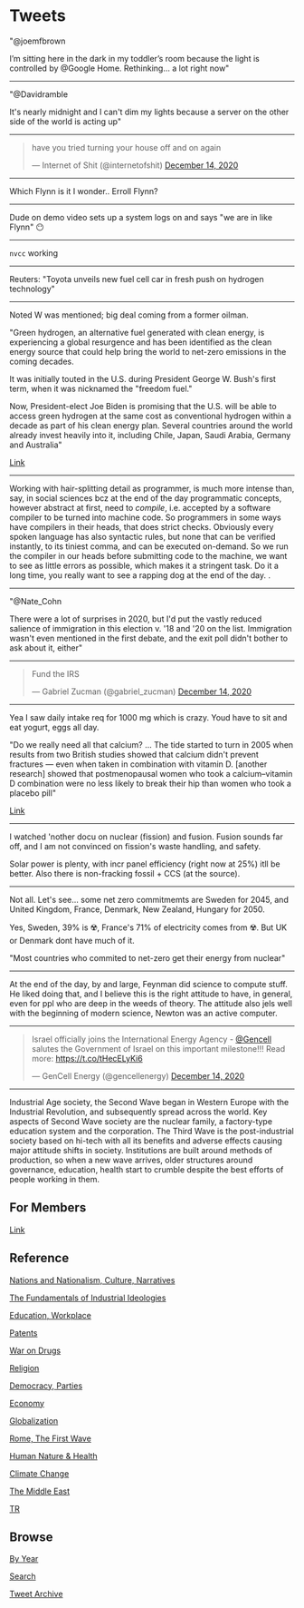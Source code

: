 # Tweets

"@joemfbrown

I’m sitting here in the dark in my toddler’s room because the light is
controlled by @Google Home. Rethinking... a lot right now"

---

"@Davidramble

It's nearly midnight and I can't dim my lights because a server on the
other side of the world is acting up"

---


<blockquote class="twitter-tweet"><p lang="en" dir="ltr">have you tried turning your house off and on again</p>&mdash; Internet of Shit (@internetofshit) <a href="https://twitter.com/internetofshit/status/1338464099701829632?ref_src=twsrc%5Etfw">December 14, 2020</a></blockquote> <script async src="https://platform.twitter.com/widgets.js" charset="utf-8"></script>

---

Which Flynn is it I wonder.. Erroll Flynn?

---

Dude on demo video sets up a system logs on and says "we are in like Flynn" 😶

---

`nvcc` working 

---

Reuters: "Toyota unveils new fuel cell car in fresh push on hydrogen technology"

---

Noted W was mentioned; big deal coming from a former oilman.

"Green hydrogen, an alternative fuel generated with clean energy, is
experiencing a global resurgence and has been identified as the clean
energy source that could help bring the world to net-zero emissions in
the coming decades.

It was initially touted in the U.S. during President George W. Bush's
first term, when it was nicknamed the "freedom fuel."

Now, President-elect Joe Biden is promising that the U.S. will be able
to access green hydrogen at the same cost as conventional hydrogen
within a decade as part of his clean energy plan. Several countries
around the world already invest heavily into it, including Chile,
Japan, Saudi Arabia, Germany and Australia"

[Link](https://abcnews.go.com/Technology/green-hydrogen-renewable-energy-source-watch-2021/story?id=74128340)

---

Working with hair-splitting detail as programmer, is much more intense
than, say, in social sciences bcz at the end of the day programmatic
concepts, however abstract at first, need to *compile*, i.e. accepted
by a software compiler to be turned into machine code. So programmers
in some ways have compilers in their heads, that does strict
checks. Obviously every spoken language has also syntactic rules, but
none that can be verified instantly, to its tiniest comma, and can be
executed on-demand. So we run the compiler in our heads before
submitting code to the machine, we want to see as little errors as
possible, which makes it a stringent task. Do it a long time, you
really want to see a rapping dog at the end of the day. .

---

"@Nate_Cohn

There were a lot of surprises in 2020, but I'd put the vastly reduced
salience of immigration in this election v. '18 and '20 on the
list. Immigration wasn't even mentioned in the first debate, and the
exit poll didn't bother to ask about it, either"

---

<blockquote class="twitter-tweet"><p lang="en" dir="ltr">Fund the IRS</p>&mdash; Gabriel Zucman (@gabriel_zucman) <a href="https://twitter.com/gabriel_zucman/status/1338320895077613573?ref_src=twsrc%5Etfw">December 14, 2020</a></blockquote> <script async src="https://platform.twitter.com/widgets.js" charset="utf-8"></script>

---

Yea I saw daily intake req for 1000 mg which is crazy. Youd have to
sit and eat yogurt, eggs all day.

"Do we really need all that calcium? ... The tide started to turn in
2005 when results from two British studies showed that calcium didn't
prevent fractures — even when taken in combination with vitamin
D. [another research] showed that postmenopausal women who took a
calcium–vitamin D combination were no less likely to break their hip
than women who took a placebo pill"

[Link](https://www.health.harvard.edu/staying-healthy/do-we-really-need-all-that-calcium)

---

I watched 'nother docu on nuclear (fission) and fusion. Fusion sounds
far off, and I am not convinced on fission's waste handling, and
safety.

Solar power is plenty, with incr panel efficiency (right now at 25%)
itll be better. Also there is non-fracking fossil + CCS (at the
source).

---

Not all. Let's see... some net zero commitmemts are Sweden for 2045,
and United Kingdom, France, Denmark, New Zealand, Hungary for 2050.

Yes, Sweden, 39% is ☢️, France's 71% of electricity comes from ☢️. But
UK or Denmark dont have much of it.

"Most countries who commited to net-zero get their energy from
nuclear"

---

At the end of the day, by and large, Feynman did science to compute
stuff. He liked doing that, and I believe this is the right attitude
to have, in general, even for ppl who are deep in the weeds of
theory. The attitude also jels well with the beginning of modern
science, Newton was an active computer.

---

<blockquote class="twitter-tweet"><p lang="en" dir="ltr">Israel officially joins the International Energy Agency - <a href="https://twitter.com/gencell?ref_src=twsrc%5Etfw">@Gencell</a> salutes the Government of Israel on this important milestone!!! Read more: <a href="https://t.co/tHecELyKi6">https://t.co/tHecELyKi6</a></p>&mdash; GenCell Energy (@gencellenergy) <a href="https://twitter.com/gencellenergy/status/1338461020260626434?ref_src=twsrc%5Etfw">December 14, 2020</a></blockquote> <script async src="https://platform.twitter.com/widgets.js" charset="utf-8"></script>

---

Industrial Age society, the Second Wave began in Western Europe with
the Industrial Revolution, and subsequently spread across the
world. Key aspects of Second Wave society are the nuclear family, a
factory-type education system and the corporation. The Third Wave is
the post-industrial society based on hi-tech with all its benefits and
adverse effects causing major attitude shifts in society. Institutions
are built around methods of production, so when a new wave arrives,
older structures around governance, education, health start to crumble
despite the best efforts of people working in them.

## For Members

[Link](https://thirdwave-members.herokuapp.com)

## Reference

[Nations and Nationalism, Culture, Narratives](/2013/02/nations-and-nationalism.md)

[The Fundamentals of Industrial Ideologies](/2011/04/fundamentals-of-industrial-ideologies.md)

[Education, Workplace](2017/09/education-workplace.md)

[Patents](/2018/09/patents.md)

[War on Drugs](/2019/11/war-on-drugs.md)

[Religion](/2015/04/god-religion.md)

[Democracy, Parties](/2016/11/democracy.md)

[Economy](/2018/05/economy.md)

[Globalization](/2018/09/globalization.md)

[Rome, The First Wave](/2017/12/rome.md)

[Human Nature & Health](/2020/07/human-nature.md)

[Climate Change](/2018/12/climate.md)

[The Middle East](/2019/07/middleeast.md)

[TR](../tr)

## Browse

[By Year](years.md)

[Search](search.html)

[Tweet Archive](/tweets/README.md)


